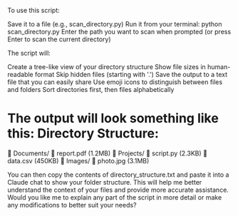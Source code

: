 To use this script:

Save it to a file (e.g., scan_directory.py)
Run it from your terminal: python scan_directory.py
Enter the path you want to scan when prompted (or press Enter to scan the current directory)

The script will:

Create a tree-like view of your directory structure
Show file sizes in human-readable format
Skip hidden files (starting with '.')
Save the output to a text file that you can easily share
Use emoji icons to distinguish between files and folders
Sort directories first, then files alphabetically

The output will look something like this:
Directory Structure:
===================
📁 Documents/
  📄 report.pdf (1.2MB)
  📁 Projects/
    📄 script.py (2.3KB)
    📄 data.csv (450KB)
📁 Images/
  📄 photo.jpg (3.1MB)

You can then copy the contents of directory_structure.txt and paste it into a Claude chat to show your folder structure. This will help me better understand the context of your files and provide more accurate assistance.
Would you like me to explain any part of the script in more detail or make any modifications to better suit your needs?
